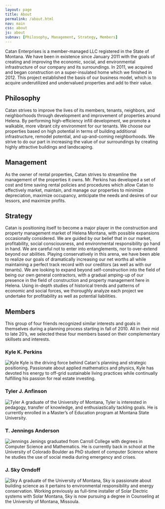```yaml
---
layout: page
title: About
permalink: /about.html
nav: main
css: about
js: about
subnav: [Philosophy, Management, Strategy, Members]
---
```


Catan Enterprises is a member-managed LLC registered in the State of Montana.  We have been in existence since January 2011 with the goals of creating and improving the economic, social, and environmental infrastructure of our company and its surroundings.  In 2011, we acquired and began construction on a super-insulated home which we finished in 2012.  This project established the basis of our business model, which is to acquire underutilized and undervalued properties and add to their value.

## Philosophy
Catan strives to improve the lives of its members, tenants, neighbors, and neighborhoods through development and improvement of properties around Helena.  By performing high-efficiency infill development, we promote a walkable, more vibrant city environment for our tenants.  We choose our properties based on high potential in terms of building additional infrastructure, remodel potential, and up-and-coming neighborhoods.  We strive to do our part in increasing the value of our surroundings by creating highly attractive buildings and landscaping.

## Management
As the owner of rental properties, Catan strives to streamline the management of the properties it owns.  Mr. Perkins has developed a set of cost and time saving rental policies and procedures which allow Catan to effectively market, maintain, and manage our properties to minimize depreciation, maximize occupancy, anticipate the needs and desires of our lessors, and maximize profits.


## Strategy
Catan is positioning itself to become a major player in the construction and property management market of Helena Montana, with possible expansions occasionally considered.  We are guided by our belief that in our market, profitability, social consciousness, and environmental responsibility go hand in hand.  We are careful not to enter into entanglements, nor to over-extend beyond our abilities.  Playing conservatively in this arena, we have been able to realize our goals of dramatically increasing our net worths all while maintaining a perfect track record with our creditors (as well as with our tenants).  We are looking to expand beyond self-construction into the field of being our own general contractors, with a gradual amping-up of our presence in the field of construction and property management here in Helena.  Using in-depth studies of historical trends and patterns of economic and social forces, we thoroughly analyze each project we undertake for profitability as well as potential liabilities.

## Members
This group of four friends recognized similar interests and goals in themselves during a planning process starting in fall of 2010.  All in their mid to late 20’s, we selected these four members based on their complementary skillsets and interests.

### Kyle K. Perkins
![Kyle](https://jenningsanderson.com/Catan-Enterprises/assets/images/members/kyle.jpg)
Kyle is the driving force behind Catan's planning and strategic positioning. Passionate about applied mathematics and physics, Kyle has devoted his energy to off-grid sustainable living practices while continually fulfilling his passion for real estate investing. 

### Tyler J. Anfinson
![Tyler](https://jenningsanderson.com/Catan-Enterprises/assets/images/members/tyler.jpg)
A graduate of the University of Montana, Tyler is interested in pedagogy, transfer of knowledge, and enthusiastically tackling goals.  He is currently enrolled in a Master’s of Education program at Montana State University.


### T. Jennings Anderson
![Jennings](https://jenningsanderson.com/Catan-Enterprises/assets/images/members/jennings.jpg)
Jenings graduated from Carroll College with degrees in Computer Science and Mathematics. He is currently back in school at the University of Colorado Boulder as PhD student of computer Science where he studies the use of social media during emergency and crises.


### J. Sky Orndoff
![Sky](https://jenningsanderson.com/Catan-Enterprises/assets/images/members/sky.jpg)
A graduate of the University of Montana, Sky is passionate about building science as it pertains to environmental responsibility and energy conservation.  Working previously as full-time installer of Solar Electric systems with Solar Montana, Sky is now pursuing a degree in Counseling at the University of Montana, Missoula.

